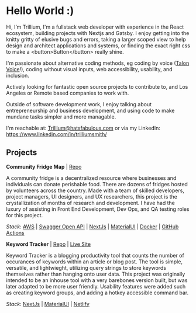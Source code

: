 # Hello World :)

Hi, I’m Trillium, I'm a fullstack web developer with experience in the React ecosystem, building projects with Nextjs and Gatsby. 
I enjoy getting into the knitty gritty of elusive bugs and errors, taking a larger scoped view to help design and architect applications and systems, or finding the exact right css to make a \<button\>Button\<\/button\> really shine.

I'm passionate about alternative coding methods, eg coding by voice ([Talon Voice](https://talonvoice.com/)!), coding without visual inputs, web accessibility, usability, and inclusion.

Actively looking for fantastic open source projects to contribute to, and Los Angeles or Remote based companies to work with.

Outside of software development work, I enjoy talking about entrepreneurship and business development, and using code to make mundane tasks simpler and more managable. 

I'm reachable at: Trillium@hatsfabulous.com or via my LinkedIn: https://www.linkedin.com/in/trilliumsmith/

## Projects

**Community Fridge Map** | [Repo](https://github.com/CollectiveFocus)

A community fridge is a decentralized resource where businesses and individuals can donate perishable food. There are dozens of fridges hosted by volunteers across the country. Made with a team of skilled developers, project managers, UI designers, and UX researchers, this project is the crystallization of months of research and development. I have had the luxury of assisting in Front End Development, Dev Ops, and QA testing roles for this project. 

*Stack*: [AWS](https://aws.amazon.com/) | [Swagger Open API](https://swagger.io/specification/) | [NextJs](https://nextjs.org/) | [MaterialUI](https://mui.com/) |  [Docker](https://www.docker.com/) | [GitHub Actions](https://github.com/features/actions)

**Keyword Tracker** | [Repo](https://github.com/Spiteless/keyword-tracker-tool) | [Live Site](https://keyword-tracker.trilliumsmith.com/)

Keyword Tracker is a blogging productivity tool that counts the number of occurances of keywords within an article or blog post. The tool is simple, versatile, and lightwieght, utilizing query strings to store keywords themselves rather than hanging onto user data. This project was originally intended to be an inhouse tool with a very barebones version built, but was later adapted to be more user friendly. Usability features were added such as creating keyword groups, and adding a hotkey accessible command bar.

*Stack*: [NextJs](https://nextjs.org/) | [MaterialUI](https://mui.com/) | [Netlify](https://www.netlify.com/) 
